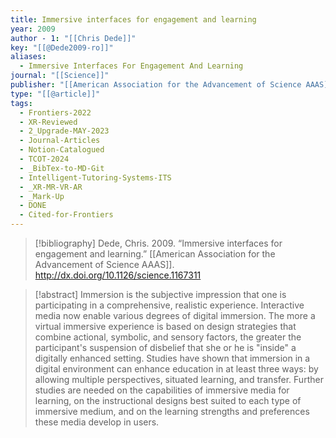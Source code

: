```yaml
---
title: Immersive interfaces for engagement and learning
year: 2009
author - 1: "[[Chris Dede]]"
key: "[[@Dede2009-ro]]"
aliases:
  - Immersive Interfaces For Engagement And Learning
journal: "[[Science]]"
publisher: "[[American Association for the Advancement of Science AAAS]]"
type: "[[@article]]"
tags:
  - Frontiers-2022
  - XR-Reviewed
  - 2_Upgrade-MAY-2023
  - Journal-Articles
  - Notion-Catalogued
  - TCOT-2024
  - _BibTex-to-MD-Git
  - Intelligent-Tutoring-Systems-ITS
  - _XR-MR-VR-AR
  - _Mark-Up
  - DONE
  - Cited-for-Frontiers
---
```


> [!bibliography]
> Dede, Chris. 2009. “Immersive interfaces for engagement and learning.” [[American Association for the Advancement of Science AAAS]]. http://dx.doi.org/10.1126/science.1167311

> [!abstract]
> Immersion is the subjective impression that one is participating in a comprehensive, realistic experience. Interactive media now enable various degrees of digital immersion. The more a virtual immersive experience is based on design strategies that combine actional, symbolic, and sensory factors, the greater the participant's suspension of disbelief that she or he is "inside" a digitally enhanced setting. Studies have shown that immersion in a digital environment can enhance education in at least three ways: by allowing multiple perspectives, situated learning, and transfer. Further studies are needed on the capabilities of immersive media for learning, on the instructional designs best suited to each type of immersive medium, and on the learning strengths and preferences these media develop in users.